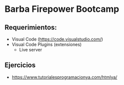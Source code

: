 # Barba Firepower Bootcamp

## Requerimientos:
 - Visual Code (https://code.visualstudio.com/)
 - Visual Code Plugins (extensiones)
   - Live server
   
## Ejercicios
- https://www.tutorialesprogramacionya.com/htmlya/

